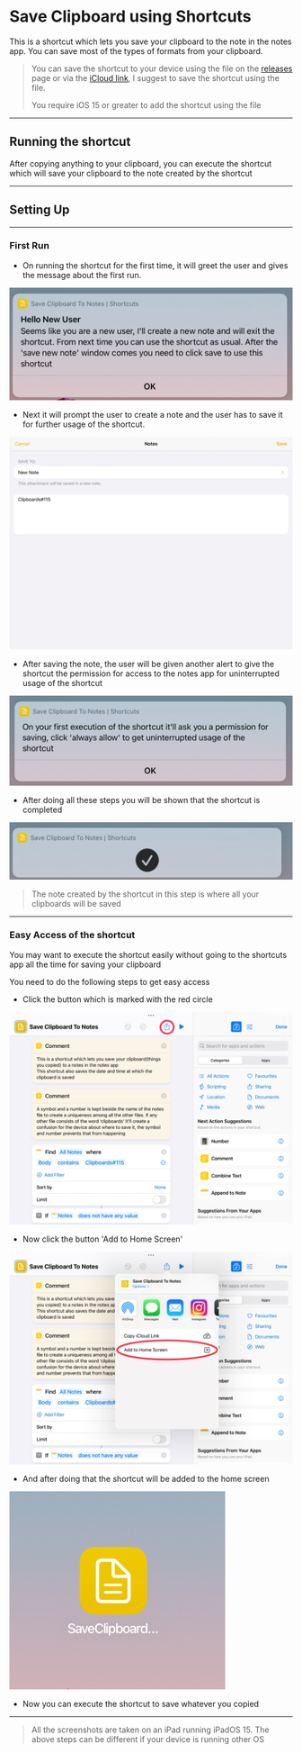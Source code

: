 # Save Clipboard using Shortcuts

This is a shortcut which lets you save your clipboard to the note in the notes app. You can save most of the types of formats from your clipboard.

> You can save the shortcut to your device using the file on the [releases](https://github.com/dhivijit/save-clipboard-shortcut/releases/tag/main) page or via the [iCloud link](https://www.icloud.com/shortcuts/fb8348d9f487425f8e6894b857822d87), I suggest to save the shortcut using the file.
> 
> You require iOS 15 or greater to add the shortcut using the file

---
## Running the shortcut

After copying anything to your clipboard, you can execute the shortcut which will save your clipboard to the note created by the shortcut

---

## Setting Up
---
### First Run
- On running the shortcut for the first time, it will greet the user and gives the message about the first run.

![alert1](images/alert1.jpeg)

- Next it will prompt the user to create a note and the user has to save it for further usage of the shortcut.

![Save Dialog](images/save_note.png)

- After saving the note, the user will be given another alert to give the shortcut the permission for access to the notes app for uninterrupted usage of the shortcut

![Alert 2](images/alert2.jpeg)

- After doing all these steps you will be shown that the shortcut is completed

![Completion Alert](images/alert3.jpeg)

> The note created by the shortcut in this step is where all your clipboards will be saved

---

### Easy Access of the shortcut

You may want to execute the shortcut easily without going to the shortcuts app all the time for saving your clipboard

You need to do the following steps to get easy access

- Click the button which is marked with the red circle

![Click Share](images/share_button.jpeg)

- Now click the button 'Add to Home Screen'

![Add to Home Screen](images/add_to_home_screen.jpeg)

- And after doing that the shortcut will be added to the home screen

![Home Screen](images/app_on_home_screen.jpeg)

- Now you can execute the shortcut to save whatever you copied

---
> All the screenshots are taken on an iPad running iPadOS 15. The above steps can be different if your device is running other OS
